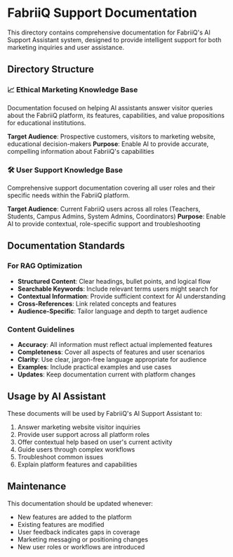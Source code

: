 # FabriiQ Support Documentation

This directory contains comprehensive documentation for FabriiQ's AI Support Assistant system, designed to provide intelligent support for both marketing inquiries and user assistance.

## Directory Structure

### 📈 Ethical Marketing Knowledge Base
Documentation focused on helping AI assistants answer visitor queries about the FabriiQ platform, its features, capabilities, and value propositions for educational institutions.

**Target Audience**: Prospective customers, visitors to marketing website, educational decision-makers
**Purpose**: Enable AI to provide accurate, compelling information about FabriiQ's capabilities

### 🛠️ User Support Knowledge Base  
Comprehensive support documentation covering all user roles and their specific needs within the FabriiQ platform.

**Target Audience**: Current FabriiQ users across all roles (Teachers, Students, Campus Admins, System Admins, Coordinators)
**Purpose**: Enable AI to provide contextual, role-specific support and troubleshooting

## Documentation Standards

### For RAG Optimization
- **Structured Content**: Clear headings, bullet points, and logical flow
- **Searchable Keywords**: Include relevant terms users might search for
- **Contextual Information**: Provide sufficient context for AI understanding
- **Cross-References**: Link related concepts and features
- **Audience-Specific**: Tailor language and depth to target audience

### Content Guidelines
- **Accuracy**: All information must reflect actual implemented features
- **Completeness**: Cover all aspects of features and user scenarios
- **Clarity**: Use clear, jargon-free language appropriate for audience
- **Examples**: Include practical examples and use cases
- **Updates**: Keep documentation current with platform changes

## Usage by AI Assistant

These documents will be used by FabriiQ's AI Support Assistant to:
1. Answer marketing website visitor inquiries
2. Provide user support across all platform roles
3. Offer contextual help based on user's current activity
4. Guide users through complex workflows
5. Troubleshoot common issues
6. Explain platform features and capabilities

## Maintenance

This documentation should be updated whenever:
- New features are added to the platform
- Existing features are modified
- User feedback indicates gaps in coverage
- Marketing messaging or positioning changes
- New user roles or workflows are introduced
